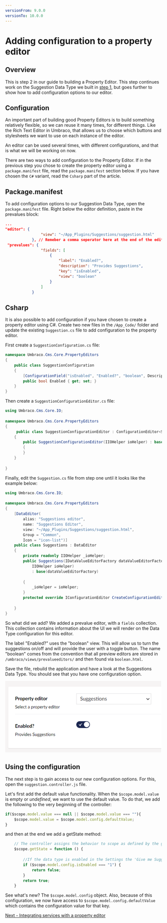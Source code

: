 ```yaml
---
versionFrom: 9.0.0
versionTo: 10.0.0
---
```



# Adding configuration to a property editor

## Overview

This is step 2 in our guide to building a Property Editor. This step continues work on the Suggestion Data Type we built in [step 1](index.md), but goes further to show how to add configuration options to our editor.

## Configuration

An important part of building good Property Editors is to build something relatively flexible, so we can reuse it many times, for different things. Like the Rich Text Editor in Umbraco, that allows us to choose which buttons and stylesheets we want to use on each instance of the editor.

An editor can be used several times, with different configurations, and that is what we will be working on now.

There are two ways to add configuration to the Property Editor. If in the previous step you chose to create the property editor using a `package.manifest` file, read the `package.manifest` section below. If you have chosen the `C#` variant, read the `Csharp` part of the article.

## Package.manifest

To add configuration options to our Suggestion Data Type, open the `package.manifest` file. Right below the editor definition, paste in the prevalues block:

```json
...
"editor": {
                "view": "~/App_Plugins/Suggestions/suggestion.html"
            }, // Remeber a comma seperator here at the end of the editor block!
 "prevalues": {
                "fields": [
                    {
                        "label": "Enabled?",
                        "description": "Provides Suggestions",
                        "key": "isEnabled",
                        "view": "boolean"
                    }
                ]
            }
```

## Csharp

It is also possible to add configuration if you have chosen to create a property editor using C#. Create two new files in the `/App_Code/` folder and update the existing `Suggestion.cs` file to add configuration to the property editor.

First create a `SuggestionConfiguration.cs` file:

```csharp
namespace Umbraco.Cms.Core.PropertyEditors
{
    public class SuggestionConfiguration
    {
        [ConfigurationField("isEnabled", "Enabled?", "boolean", Description = "Provides Suggestions")]
        public bool Enabled { get; set; }
    }
}
```

Then create a `SuggestionConfigurationEditor.cs` file:

```csharp
using Umbraco.Cms.Core.IO;

namespace Umbraco.Cms.Core.PropertyEditors
{
     public class SuggestionConfigurationEditor : ConfigurationEditor<SuggestionConfiguration>
    {
        public SuggestionConfigurationEditor(IIOHelper ioHelper) : base(ioHelper)
        {
        }
    }

}
```

Finally, edit the `Suggestion.cs` file from step one until it looks like the example below:

```csharp
using Umbraco.Cms.Core.IO;

namespace Umbraco.Cms.Core.PropertyEditors
{
    [DataEditor(
        alias: "Suggestions editor",
        name: "Suggestions Editor",
        view: "~/App_Plugins/Suggestions/suggestion.html",
        Group = "Common",
        Icon = "icon-list")]
    public class Suggestions : DataEditor
    {
        private readonly IIOHelper _ioHelper;
        public Suggestions(IDataValueEditorFactory dataValueEditorFactory,
            IIOHelper ioHelper)
            : base(dataValueEditorFactory)

        {
            _ioHelper = ioHelper;
        }
        protected override IConfigurationEditor CreateConfigurationEditor() => new SuggestionConfigurationEditor(_ioHelper);
        
    }
}
```

So what did we add? We added a prevalue editor, with a `fields` collection. This collection contains information about the UI we will render on the Data Type configuration for this editor.

The label "Enabled?" uses the "boolean" view. This will allow us to turn the suggestions on/off and will provide the user with a toggle button. The name "boolean" comes from the convention that all preview editors are stored in `/umbraco/views/prevalueeditors/` and then found via `boolean.html`.

Save the file, rebuild the application and have a look at the Suggestions Data Type. You should see that you have one configuration option.

![An example of how the configuration will look](images/suggestion-editor-config.png)

## Using the configuration

The next step is to gain access to our new configuration options. For this, open the `suggestion.controller.js` file.

Let's first add the default value functionality. When the `$scope.model.value` is empty or *undefined*, we want to use the default value. To do that, we add the following to the very beginning of the controller:

```javascript
if($scope.model.value === null || $scope.model.value === ""){
    $scope.model.value = $scope.model.config.defaultValue;
}
```

and then at the end we add a getState method:

```javascript
    // The controller assigns the behavior to scope as defined by the getState method, which is invoked when the user toggles the enable button in the data type settings.
    $scope.getState = function () {
        
        //If the data type is enabled in the Settings the 'Give me Suggestions!' button is enabled
        if ($scope.model.config.isEnabled === "1") {
            return false;
        }
        return true;
    }
```

See what's new? The `$scope.model.config` object. Also, because of this configuration, we now have access to `$scope.model.config.defaultValue` which contains the configuration value for that key.

[Next - Integrating services with a property editor](part-3.md)
